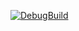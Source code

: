 [![DebugBuild](https://github.com/Yoshida-Airi/KNIGHT/actions/workflows/DebugBuild.yml/badge.svg)](https://github.com/Yoshida-Airi/KNIGHT/actions/workflows/DebugBuild.yml)
